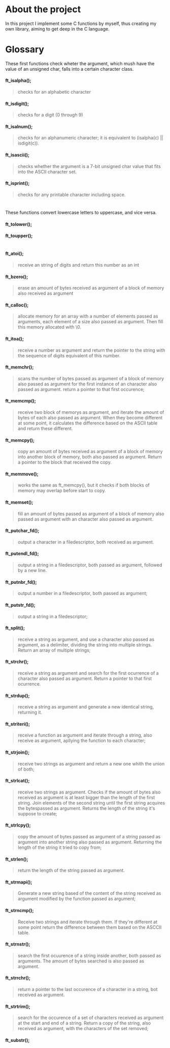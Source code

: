 # About the project
In this project I implement some C functions by myself, thus creating my own library, aiming to get deep in the C language.

# Glossary

These first functions check wheter the argument, which mush have the value of an unsigned char, falls into a certain character class.

#### ft_isalpha();
> checks  for an alphabetic character
#### ft_isdigit();
> checks for a digit (0 through 9)
#### ft_isalnum();
> checks for an alphanumeric character; it is equivalent to (isalpha(c) || isdigit(c)).
#### ft_isascii();
> checks whether the argument is a 7-bit unsigned char value that  fits  into the ASCII character set.
#### ft_isprint();
> checks for any printable character including space.

#
These functions convert lowercase letters to uppercase, and vice versa.

#### ft_tolower();
#### ft_toupper();

#
#### ft_atoi();
> receive an string of digits and return this number as an int
#### ft_bzero();
> erase an amount of bytes received as argument of a block of memory also received as argument
#### ft_calloc();
> allocate memory for an array with a number of elements passed as arguments, each element of a size also passed as argument. Then fill this memory allocated with \0.
#### ft_itoa();
> receive a number as argument and return the pointer to the string with the sequence of digits equivalent of this number.
#### ft_memchr();
> scans the number of bytes passed as argument of a block of memory also passed as argument for the first instance of an character also passed as argument.
> return a pointer to that first occurence;
#### ft_memcmp();
> receive two block of memorys as argument, and iterate the amount of bytes of each also passed as argument. When they become different at some point,
> it calculates the difference based on the ASCII table and return these different.
#### ft_memcpy();
> copy an amount of bytes received as argument of a block of memory into another block of memory, both also passed as argument. Return a pointer to the block that received the copy.
#### ft_memmove();
> works the same as ft_memcpy(), but it checks if both blocks of memory may overlap before start to copy.
#### ft_memset();
> fill an amount of bytes passed as argument of a block of memory also passed as argument with an character also passed as argument.
#### ft_putchar_fd();
> output a character in a filedescriptor, both received as argument.
#### ft_putendl_fd();
> output a string in a filedescriptor, both passed as argument, followed by a new line.
#### ft_putnbr_fd();
> output a number in a filedescriptor, both passed as argument;
#### ft_putstr_fd();
> output a string in a filedescriptor;
#### ft_split();
> receive a string as argument, and use a character also passed as argument, as a delimiter, dividing the string into multiple strings. Return an array of multiple strings;
#### ft_strchr();
> receive a string as argument and search for the first ocurrence of a character also passed as argument. Return a pointer to that first ocurrence.
#### ft_strdup();
> receive a string as argument and generate a new identical string, returning it.
#### ft_striteri();
> receive a function as argument and iterate through a string, also receive as argument, apllying the function to each character;
#### ft_strjoin();
> receive two strings as argument and return a new one whith the union of both;
#### ft_strlcat();
> receive two strings as argument. Checks if the amount of bytes also received as argument is at least bigger than the length of the first string. Join elements of the second string until the first string acquires the bytespassed as argument. Returns the length of the string it's suppose to create;
#### ft_strlcpy();
> copy the amount of bytes passed as argument of a string passed as argument into another string also passed as argument. Returning the length of the string it tried to copy from;
#### ft_strlen();
> return the length of the string passed as argument.
#### ft_strmapi();
> Generate a new string based of the content of the string received as argument modified by the function passed as argument;
#### ft_strncmp();
> Receive two strings and iterate through them. If they're different at some point return the difference between them based on the ASCCII table.
#### ft_strnstr();
> search the first ocuurence of a string inside another, both passed as arguments. The amount of bytes searched is also passed as argument.
#### ft_strrchr();
> return a pointer to the last occurence of a character in a string, bot received as argument.
#### ft_strtrim();
> search for the occurence of a set of characters received as argument at the start and end of a string. Return a copy of the string, also received as argument, with the characters of the set removed;
#### ft_substr();
> 
